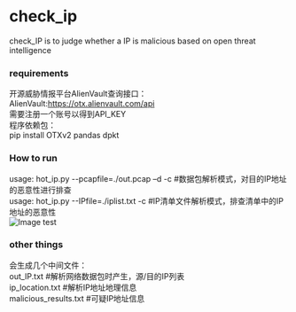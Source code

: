 # check_ip
check_IP is to judge whether a IP is malicious based on open threat intelligence

### requirements 
开源威胁情报平台AlienVault查询接口：   
AlienVault:https://otx.alienvault.com/api  
需要注册一个账号以得到API_KEY  
程序依赖包：    
pip install OTXv2  pandas dpkt  

### How to run  
usage: hot_ip.py --pcapfile=./out.pcap –d -c  #数据包解析模式，对目的IP地址的恶意性进行排查  
usage: hot_ip.py --IPfile=./iplist.txt -c     #IP清单文件解析模式，排查清单中的IP地址的恶意性  
![Image test](https://github.com/scu-igroup/check_ip/blob/master/image/run.png)   

### other things  
会生成几个中间文件：  
out_IP.txt             #解析网络数据包时产生，源/目的IP列表  
ip_location.txt        #解析IP地址地理信息  
malicious_results.txt  #可疑IP地址信息


